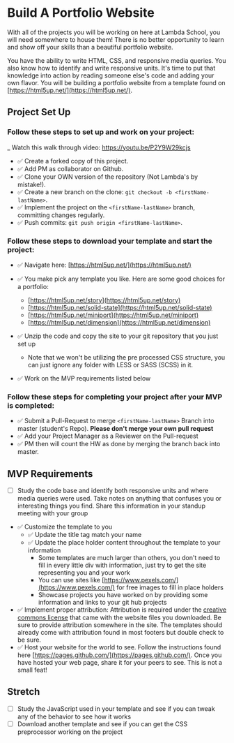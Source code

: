 # Build A Portfolio Website

With all of the projects you will be working on here at Lambda School, you will need somewhere to house them!  There is no better opportunity to learn and show off your skills than a beautiful portfolio website.  

You have the ability to write HTML, CSS, and responsive media queries.  You also know how to identify and write responsive units.  It's time to put that knowledge into action by reading someone else's code and adding your own flavor.  You will be building a portfolio website from a template found on [https://html5up.net/](https://html5up.net/).

## Project Set Up

### Follow these steps to set up and work on your project:

_ Watch this walk through video:  https://youtu.be/P2Y9W29kcjs

- :white_check_mark: Create a forked copy of this project.
- :white_check_mark: Add PM as collaborator on Github.
- :white_check_mark: Clone your OWN version of the repository (Not Lambda's by mistake!).
- :white_check_mark: Create a new branch on the clone: `git checkout -b <firstName-lastName>`.
- :white_check_mark: Implement the project on the `<firstName-lastName>` branch, committing changes regularly.
- :white_check_mark: Push commits: `git push origin <firstName-lastName>`.

### Follow these steps to download your template and start the project:

- :white_check_mark: Navigate here: [https://html5up.net/](https://html5up.net/)
- :white_check_mark: You make pick any template you like.  Here are some good choices for a portfolio:
	- [https://html5up.net/story](https://html5up.net/story)
	- [https://html5up.net/solid-state](https://html5up.net/solid-state)
	- [https://html5up.net/miniport](https://html5up.net/miniport)
	- [https://html5up.net/dimension](https://html5up.net/dimension)

- :white_check_mark: Unzip the code and copy the site to your git repository that you just set up
  * Note that we won't be utilizing the pre processed CSS structure, you can just ignore any folder with LESS or SASS (SCSS) in it.
- :white_check_mark: Work on the MVP requirements listed below

### Follow these steps for completing your project after your MVP is completed:

- :white_check_mark: Submit a Pull-Request to merge `<firstName-lastName>` Branch into master (student's Repo). **Please don't merge your own pull request**
- :white_check_mark: Add your Project Manager as a Reviewer on the Pull-request
- :white_check_mark: PM then will count the HW as done by merging the branch back into master.

## MVP Requirements

- [ ] Study the code base and identify both responsive units and where media queries were used.  Take notes on anything that confuses you or interesting things you find.  Share this information in your standup meeting with your group
- :white_check_mark: Customize the template to you 
	- :white_check_mark: Update the title tag match your name
	- :white_check_mark: Update the place holder content throughout the template to your information
		* Some templates are much larger than others, you don't need to fill in every little div with information, just try to get the site representing you and your work 
		* You can use sites like [https://www.pexels.com/](https://www.pexels.com/) for free images to fill in place holders
		* Showcase projects you have worked on by providing some information and links to your git hub projects
- :white_check_mark: Implement proper attribution: Attribution is required under the [creative commons license](https://html5up.net/license) that came with the website files you downloaded.  Be sure to provide attribution somewhere in the site.  The templates should already come with attribution found in most footers but double check to be sure.
- :white_check_mark: Host your website for the world to see. Follow the instructions found here [https://pages.github.com/](https://pages.github.com/).  Once you have hosted your web page, share it for your peers to see.  This is not a small feat!

## Stretch

- [ ] Study the JavaScript used in your template and see if you can tweak any of the behavior to see how it works
- [ ] Download another template and see if you can get the CSS preprocessor working on the project